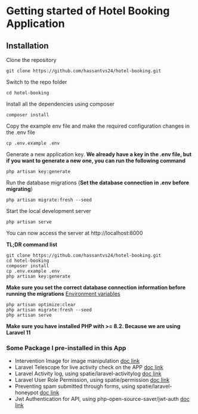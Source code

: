 # Getting started of Hotel Booking Application

## Installation

Clone the repository

    git clone https://github.com/hassantvs24/hotel-booking.git

Switch to the repo folder

    cd hotel-booking

Install all the dependencies using composer

    composer install

Copy the example env file and make the required configuration changes in the .env file

    cp .env.example .env

Generate a new application key. <b>We already have a key in the .env file, but if you want to generate a new one, you can run the following command</b>

    php artisan key:generate

Run the database migrations (**Set the database connection in .env before migrating**)

    php artisan migrate:fresh --seed

Start the local development server

    php artisan serve

You can now access the server at http://localhost:8000

**TL;DR command list**

    git clone https://github.com/hassantvs24/hotel-booking.git
    cd hotel-booking
    composer install
    cp .env.example .env
    php artisan key:generate

**Make sure you set the correct database connection information before running the migrations** [Environment variables](#environment-variables)

    php artisan optimize:clear
    php artisan migrate:fresh --seed
    php artisan serve


**Make sure you have installed PHP with >= 8.2. Because we are using Laravel 11**

### Some Package I pre-installed in this App
- Intervention Image for image manipulation <a href="https://image.intervention.io/v3">doc link</a>
- Laravel Telescope for live activity check on the APP <a href="https://laravel.com/docs/11.x/telescope">doc link</a>
- Laravel Activity log, using spatie/laravel-activitylog <a href="https://spatie.be/docs/laravel-activitylog/v4/introduction">doc link</a>
- Laravel User Role Permission, using spatie/permission <a href="https://spatie.be/docs/laravel-permission/v6/introduction">doc link</a>
- Preventing spam submitted through forms, using spatie/laravel-honeypot <a href="https://github.com/spatie/laravel-honeypot">doc link</a>
- Jwt Authentication for API, using php-open-source-saver/jwt-auth <a href="https://laravel-jwt-auth.readthedocs.io/en/latest/">doc link</a>

